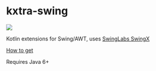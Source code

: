 # kxtra-swing

[![](https://jitpack.io/v/org.kxtra/kxtra-swing.svg)](https://jitpack.io/#org.kxtra/kxtra-swing)

Kotlin extensions for Swing/AWT, uses [SwingLabs SwingX](https://www.google.com/search?q=swinglabs+swingx)

[How to get](https://jitpack.io/#org.kxtra/kxtra-swing)

Requires Java 6+
